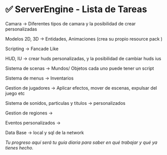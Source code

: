 # ✅ ServerEngine - Lista de Tareas

Camara -> Diferentes tipos de camara y la posibilidad de crear personalizadas

Modelos 2D, 3D -> Entidades, Animaciones (crea su propio resource pack )

Scripting -> Fancade Like

HUD, IU -> crear huds personalizadas, y la posibilidad de cambiar huds ius

Sistema de scenas -> Mundos/ Objetos cada uno puede tener un script

Sistema de menus -> Inventarios

Gestion de jugadores -> Aplicar efectos, mover de escenas, expulsar del juego etc

Sistema de sonidos, particulas y titulos -> personalizados

Gestion de regiones ->

Eventos personalizados ->

Data Base -> local y sql de la network

_Tu progreso aquí será tu guía diaria para saber en qué trabajar y qué ya tienes hecho._
